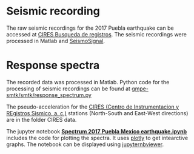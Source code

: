 # Seismic recording
The raw seismic recordings for the 2017 Puebla earthquake can be accessed at [CIRES Busqueda de registros](http://www.cires.org.mx/registro_es.php).
The seismic recordings were processed in Matlab and [SeismoSignal](https://seismosoft.com/product/seismosignal/).

# Response spectra
The recorded data was processed in Matlab.
Python code for the processing of seismic recordings can be found at [gmpe-smtk/smtk/response_spectrum.py](https://github.com/GEMScienceTools/gmpe-smtk/blob/master/smtk/response_spectrum.py)

The pseudo-acceleration for the [CIRES (Centro de Instrumentacion y REgistros Sismico, a. c.)](http://www.cires.org.mx/) stations (North-South and East-West directions) are in the folder CIRES data.

The jupyter notebook **[Spectrum 2017 Puebla Mexico earthquake.ipynb](https://github.com/sroe459/2017-Puebla-Mexico-earthquake/blob/master/Spectrum%202017%20Puebla%20Mexico%20earthquake.ipynb)** includes the code for plotting the spectra. It uses [plotly](https://plotly.com/python/) to get intearctive graphs. The notebook can be displayed using [jupyternbviewer](https://nbviewer.jupyter.org/).

